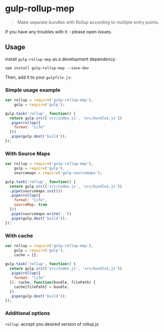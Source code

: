 # gulp-rollup-mep
> Make separate bundles with Rollup according to multiple entry points.

If you have any troubles with it - please open issues.

## Usage
install `gulp-rollup-mep` as a development dependency:

```shell
npm install gulp-rollup-mep --save-dev
```
Then, add it to your `gulpfile.js`:

### Simple usage example
```javascript
var rollup = require('gulp-rollup-mep'),
    gulp = require('gulp');

gulp.task('rollup', function() {
  return gulp.src(['src/index.js', 'src/bundle1.js'])
  .pipe(rollup({
    format: "iife"
  }))
  .pipe(gulp.dest('build'));
});
```

### With Source Maps
```javascript
var rollup = require('gulp-rollup-mep'),
    gulp = require('gulp'),
    sourcemaps = require('gulp-sourcemaps');

gulp.task('rollup', function() {
  return gulp.src(['src/index.js', 'src/bundle1.js'])
  .pipe(sourcemaps.init())
  .pipe(rollup({
    format: "iife",
    sourceMap: true
  }))
  .pipe(sourcemaps.write('.'))
  .pipe(gulp.dest('build'));
});
```

### With cache
```javascript
var rollup = require('gulp-rollup-mep'),
    gulp = require('gulp'),
    cache = {};
    
gulp.task('rollup', function() {
  return gulp.src(['src/index.js', 'src/bundle1.js'])
  .pipe(rollup({
    format: "iife"
  }), cache, function(bundle, filePath) {
    cache[filePath] = bundle;
  })
  .pipe(gulp.dest('build'));
});
```
### Additional options
`rollup`: accept you desired version of rollup.js

